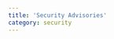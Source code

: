 ```yaml
---
title: 'Security Advisories'
category: security
---
```


<script setup lang="ts">
  import TheSafetyBulletin from "~@/views/support/safety-bulletin/TheSafetyBulletin.vue";
</script>

<TheSafetyBulletin />
